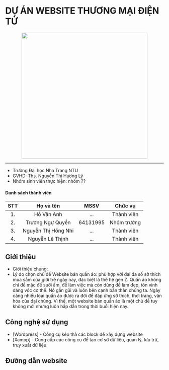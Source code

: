 # DỰ ÁN WEBSITE THƯƠNG MẠI ĐIỆN TỬ

<div align="center">
    <img height="400" src="https://i.pinimg.com/originals/ff/fc/5a/fffc5a92c68455f331036891970b1fb9.gif"></img>
</div>

---

- Trường Đại học Nha Trang NTU
- GVHD: Ths. Nguyễn Thị Hương Lý
- Nhóm sinh viên thực hiện: nhóm ??

#### Danh sách thành viên

| STT |    Họ và tên     | MSSV | Chức vụ |
| :-: | :--------------: | :--: | :-----: |
| 1.  |     Hồ Vân Anh      | ...  |   Thành viên   |
| 2.  | Trương Ngự Quyền | 64131995 |   Nhóm trưởng  |
| 3.  |     Nguyễn Thị Hồng Nhi     | ...  |  Thành viên   |
| 4.  | Nguyễn Lê Thịnh  | ...  |   Thành viên   |

## Giới thiệu
- Giới thiệu chung:
- Lý do chọn chủ đề Website bán quần áo: phù hợp với đại đa số sở thích mua sắm của giới trẻ ngày nay, đặc biệt là thế hệ gen Z. Quần áo không chỉ để mặc để sưởi ấm, để làm việc mà còn dùng để làm đẹp, tôn vinh dáng vóc cơ thể. Nó gần gũi và luôn bên cạnh bản thân chúng ta. Ngày càng nhiều loại quần áo được ra đời để đáp ứng sở thích, thời trang, văn hóa của đại chúng. Vì thế, một website bán quần áo là một chủ đề tuy không mới nhưng luôn hấp dẫn trong thời buổi hiện nay.
## Công nghệ sử dụng
* [Wordpress] - Công cụ kéo thả các block để xây dựng website
* [Xampp] - Cung cấp các công cụ để tạo cơ sở dữ liệu, quản lý, lưu trữ, truy xuất dữ liệu 
## Đường dẫn website
